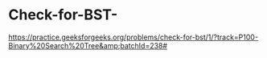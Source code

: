 # Check-for-BST-
https://practice.geeksforgeeks.org/problems/check-for-bst/1/?track=P100-Binary%20Search%20Tree&amp;batchId=238#
